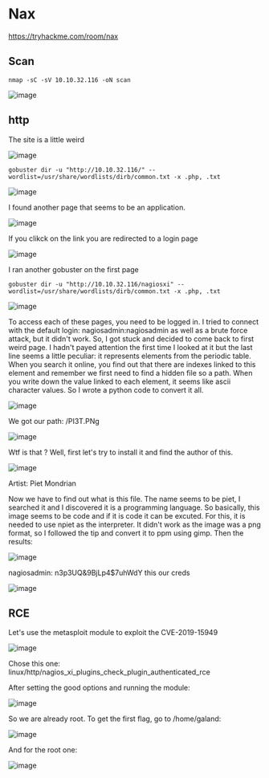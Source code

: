 # Nax

https://tryhackme.com/room/nax

## Scan

`nmap -sC -sV 10.10.32.116 -oN scan`

![image](https://github.com/Roqlane/writeups/assets/78229498/aadacffe-1f0a-46e8-8061-c4e9ef7b4092)

## http

The site is a little weird

![image](https://github.com/Roqlane/writeups/assets/78229498/ae00538c-a1e6-47e5-9276-4e07d3f637fc)

`gobuster dir -u "http://10.10.32.116/" --wordlist=/usr/share/wordlists/dirb/common.txt -x .php, .txt`

![image](https://github.com/Roqlane/writeups/assets/78229498/e882a59d-f26f-4b2a-acd2-c0316c443315)

I found another page that seems to be an application.

![image](https://github.com/Roqlane/writeups/assets/78229498/c946500a-908c-4bd6-8b49-5e83d9a3ca57)

If you clikck on the link you are redirected to a login page

![image](https://github.com/Roqlane/writeups/assets/78229498/c7659a2f-b1b5-4743-a32c-b8216fd47431)

I ran another gobuster on the first page

`gobuster dir -u "http://10.10.32.116/nagiosxi" --wordlist=/usr/share/wordlists/dirb/common.txt -x .php, .txt`

![image](https://github.com/Roqlane/writeups/assets/78229498/982586f2-de80-451c-90fb-3ed665cd5cf7)

To access each of these pages, you need to be logged in. I tried to connect with the default login: nagiosadmin:nagiosadmin as well as a brute force attack, but it didn't work. So, I got stuck and decided to come back to first weird page. I hadn't payed attention the first time I looked at it but the last line seems a little peculiar: it represents elements from the periodic table. When you search it online, you find out that there are indexes linked to this element and remember we first need to find a hidden file so a path. When you write down the value linked to each element, it seems like ascii character values. So I wrote a python code to convert it all.

![image](https://github.com/Roqlane/writeups/assets/78229498/5166c01a-c05f-4a3a-aab3-0ec0c13d8ac6)

We got our path: /PI3T.PNg

![image](https://github.com/Roqlane/writeups/assets/78229498/70797a86-55a1-4b1c-8eeb-943d7b3b449c)

Wtf is that ? Well, first let's try to install it and find the author of this.

![image](https://github.com/Roqlane/writeups/assets/78229498/46c917d1-e6a7-40e4-95f2-887049c309ce)

Artist: Piet Mondrian

Now we have to find out what is this file. The name seems to be piet, I searched it and I discovered it is a programming language. So basically, this image seems to be code and if it is code it can be excuted. For this, it is needed to use npiet as the interpreter. It didn't work as the image was a png format, so I followed the tip and convert it to ppm using gimp. Then the results:

![image](https://github.com/Roqlane/writeups/assets/78229498/18074964-0254-4a3f-bd42-346cb23cbe85)

nagiosadmin: n3p3UQ&9BjLp4$7uhWdY  this our creds

![image](https://github.com/Roqlane/writeups/assets/78229498/be186ae6-56f5-4586-b5fc-0e7331ec66d0)

## RCE

Let's use the metasploit module to exploit the CVE-2019-15949 

![image](https://github.com/Roqlane/writeups/assets/78229498/d6fd351d-e69c-4c05-a661-ed5af8510d14)

Chose this one: linux/http/nagios_xi_plugins_check_plugin_authenticated_rce

After setting the good options and running the module:

![image](https://github.com/Roqlane/writeups/assets/78229498/0b68c831-86fd-4488-96e5-f2e03ddb1fd6)

So we are already root. To get the first flag, go to /home/galand:

![image](https://github.com/Roqlane/writeups/assets/78229498/1fb6961d-b75a-4cc7-9c89-25974d52f255)

And for the root one:

![image](https://github.com/Roqlane/writeups/assets/78229498/e72a4b19-e5ab-4e4d-b600-4bc2ead2d008)
